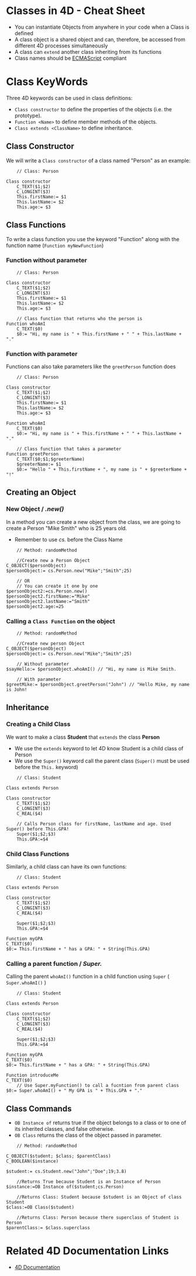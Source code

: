 # Classes in 4D - Cheat Sheet

* You can instantiate Objects from anywhere in your code when a Class is defined
* A class object is a shared object and can, therefore, be accessed from different 4D processes simultaneously
* A class can ```extend``` another class inheriting from its functions
* Class names should be [ECMAScript](https://en.wikipedia.org/wiki/ECMAScript) compliant 



<!-- To access available classes you must use _cs._ which refers to Class Store.

```4D
    // Get property of an object 
$property:= cs.ClassName.property

$functionOutput:= cs.ClassName.function()
``` -->

# Class KeyWords

Three 4D keywords can be used in class definitions:

* ```Class constructor``` to define the properties of the objects (i.e. the prototype).
* ```Function <Name>``` to define member methods of the objects.
* ```Class extends <ClassName>``` to define inheritance.

## Class Constructor

We will write a ```Class constructor``` of a class named "Person" as an example:

```4D
    // Class: Person

Class constructor
    C_TEXT($1;$2)
    C_LONGINT($3)
    This.firstName:= $1
    This.lastName:= $2
    This.age:= $3
```

## Class Functions

To write a class function you use the keyword "Function" along with the function name (```Function myNewFunction```)

### Function without parameter
```4D
    // Class: Person

Class constructor
    C_TEXT($1;$2)
    C_LONGINT($3)
    This.firstName:= $1
    This.lastName:= $2
    This.age:= $3

    // Class function that returns who the person is
Function whoAmI
    C_TEXT($0)
    $0:= "Hi, my name is " + This.firstName + " " + This.lastName + "."
```

### Function with parameter

Functions can also take parameters like the ```greetPerson``` function does

```4D
    // Class: Person

Class constructor
    C_TEXT($1;$2)
    C_LONGINT($3)
    This.firstName:= $1
    This.lastName:= $2
    This.age:= $3
    
Function whoAmI
    C_TEXT($0)
    $0:= "Hi, my name is " + This.firstName + " " + This.lastName + "."

    // Class function that takes a parameter
Function greetPerson
	C_TEXT($0;$1;$greeterName)
	$greeterName:= $1
	$0:= "Hello " + This.firstName + ", my name is " + $greeterName + "!"
```


## Creating an Object

### New Object / _.new()_
In a method you can create a new object from the class, we are going to create a Person "Mike Smith" who is 25 years old.
* Remember to use _cs._ before the Class Name

```4D
    // Method: randomMethod

    //Create new a Person Object
C_OBJECT($personObject)
$personObject:= cs.Person.new("Mike";"Smith";25)

    // OR
    // You can create it one by one
$personObject2:=cs.Person.new()
$personObject2.firstName:="Mike"
$personObject2.lastName:="Smith"
$personObject2.age:=25

```

### Calling a ```Class Function``` on the object

```4D
    // Method: randomMethod

    //Create new person Object
C_OBJECT($personObject)
$personObject:= cs.Person.new("Mike";"Smith";25)

    // Without parameter
$sayHello:= $personObject.whoAmI() // "Hi, my name is Mike Smith.

    // With parameter
$greetMike:= $personObject.greetPerson("John") // "Hello Mike, my name is John!
```

## Inheritance

### Creating a Child Class 

We want to make a class **Student** that ```extends``` the class **Person**
* We use the ```extends``` keyword to let 4D know Student is a child class of Person
* We use the ```Super()``` keyword call the parent class (```Super()``` must be used before the ```This.``` keyword)

```4D
    // Class: Student

Class extends Person

Class constructor
	C_TEXT($1;$2)
	C_LONGINT($3)
	C_REAL($4)
	
    // Calls Person class for firstName, lastName and age. Used Super() before This.GPA!
	Super($1;$2;$3)
	This.GPA:=$4
```

### Child Class Functions

Similarly, a child class can have its own functions:

```4D
    // Class: Student

Class extends Person

Class constructor
	C_TEXT($1;$2)
	C_LONGINT($3)
	C_REAL($4)
	
	Super($1;$2;$3)
	This.GPA:=$4

Function myGPA
C_TEXT($0)
$0:= This.firstName + " has a GPA: " + String(This.GPA)
```

### Calling a parent function / _Super._

Calling the parent ```whoAmI()``` function in a child function using ```Super``` ( ```Super.whoAmI()``` )

```4D
    // Class: Student

Class extends Person

Class constructor
	C_TEXT($1;$2)
	C_LONGINT($3)
	C_REAL($4)
	
	Super($1;$2;$3)
	This.GPA:=$4

Function myGPA
C_TEXT($0)
$0:= This.firstName + " has a GPA: " + String(This.GPA) 

Function introduceMe
C_TEXT($0)
    // Use Super.myFunction() to call a fucntion from parent class
$0:= Super.whoAmI() + " My GPA is " + This.GPA + "."
```

## Class Commands

* ```OB Instance of``` returns true if the object belongs to a class or to one of its inherited classes, and false otherwise.
* ```OB Class``` returns the class of the object passed in parameter.



```4D
    // Method: randomMethod

C_OBJECT($student; $class; $parentClass)
C_BOOLEAN($instance)

$student:= cs.Student.new("John";"Doe";19;3.8)

    //Returns True because Student is an Instance of Person
$instance:=OB Instance of($student;cs.Person) 

    //Returns Class: Student because $student is an Object of class Student
$class:=OB Class($student)

    //Returns Class: Person because there superclass of Student is Person
$parentClass:= $class.superclass    
```

# Related 4D Documentation Links
* [4D Documentation](https://developer.4d.com/docs/en/Concepts/classes.html)
